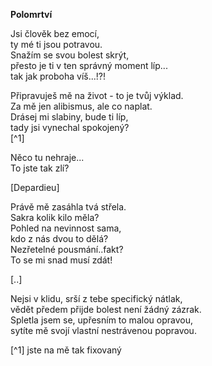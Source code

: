 __Polomrtví__

Jsi člověk bez emocí,  
ty mé ti jsou potravou.  
Snažím se svou bolest skrýt,  
přesto je ti v ten správný moment líp...  
tak jak proboha víš...!?!  

Připravuješ mě na život - to je tvůj výklad.  
Za mě jen alibismus, ale co naplat.  
Drásej mi slabiny, bude ti líp,  
tady jsi vynechal spokojený?  
[^1]

Něco tu nehraje...  
To jste tak zlí?  

[Depardieu]  

Právě mě zasáhla tvá střela.  
Sakra kolik kilo měla?  
Pohled na nevinnost sama,  
kdo z nás dvou to dělá?  
Nezřetelné pousmání..fakt?  
To se mi snad musí zdát!  

[..]

Nejsi v klidu, srší z tebe specifický nátlak,  
vědět předem přijde bolest není žádný zázrak.  
Spletla jsem se, upřesním to malou opravou,  
sytíte mě svojí vlastní nestrávenou popravou.  


[^1] jste na mě tak fixovaný